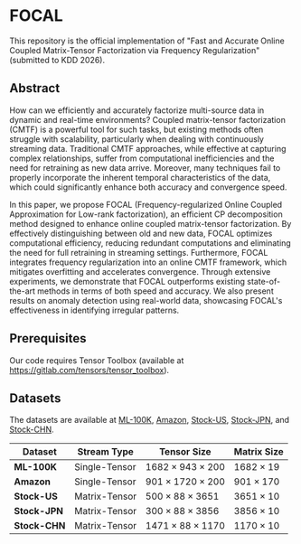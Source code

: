 # FOCAL

This repository is the official implementation of 
"Fast and Accurate Online Coupled Matrix-Tensor Factorization via Frequency Regularization" (submitted to KDD 2026).

## Abstract

How can we efficiently and accurately factorize multi-source data in dynamic and real-time environments? Coupled matrix-tensor factorization (CMTF) is a powerful tool for such tasks, but existing methods often struggle with scalability, particularly when dealing with continuously streaming data. Traditional CMTF approaches, while effective at capturing complex relationships, suffer from computational inefficiencies and the need for retraining as new data arrive. Moreover, many techniques fail to properly incorporate the inherent temporal characteristics of the data, which could significantly enhance both accuracy and convergence speed.

In this paper, we propose FOCAL (Frequency-regularized Online Coupled Approximation for Low-rank factorization), an efficient CP decomposition method designed to enhance online coupled matrix-tensor factorization. By effectively distinguishing between old and new data, FOCAL optimizes computational efficiency, reducing redundant computations and eliminating the need for full retraining in streaming settings. Furthermore, FOCAL integrates frequency regularization into an online CMTF framework, which mitigates overfitting and accelerates convergence. Through extensive experiments, we demonstrate that FOCAL outperforms existing state-of-the-art methods in terms of both speed and accuracy. We also present results on anomaly detection using real-world data, showcasing FOCAL's effectiveness in identifying irregular patterns.

## Prerequisites
Our code requires Tensor Toolbox (available at https://gitlab.com/tensors/tensor_toolbox).

## Datasets
The datasets are available at [ML-100K](https://grouplens.org/datasets/movielens/100k/), [Amazon](https://www.kaggle.com/datasets/deovcs/amazon-dataset), [Stock-US](https://drive.google.com/open?id=1w-eSA_BtjSlKu1pKN7RdMS8YmW5JgHGz&usp=drive_copy), [Stock-JPN](https://drive.google.com/open?id=1ZxCckBN7XLt6ZUXaPsz4n-NrR9E55sDB&usp=drive_copy), and [Stock-CHN](https://drive.google.com/open?id=1o5kCQ-0NtgVDfhe-VszdNowKoZ-u8Oz0&usp=drive_copy).

| Dataset      | Stream Type     | Tensor Size               | Matrix Size         |
|-------------|---------------|--------------------------|---------------------|
| **ML-100K**  | Single-Tensor  | $1682 \times 943 \times 200$   | $1682 \times 19$   |
| **Amazon**   | Single-Tensor  | $901 \times 1720 \times 200$  | $901 \times 170$   |
| **Stock-US** | Matrix-Tensor  | $500 \times 88 \times 3651$  | $3651 \times 10$   |
| **Stock-JPN** | Matrix-Tensor  | $300 \times 88 \times 3856$       | $3856 \times 10$       |
| **Stock-CHN**  | Matrix-Tensor  | $1471 \times 88 \times 1170$       | $1170 \times 10$       |


